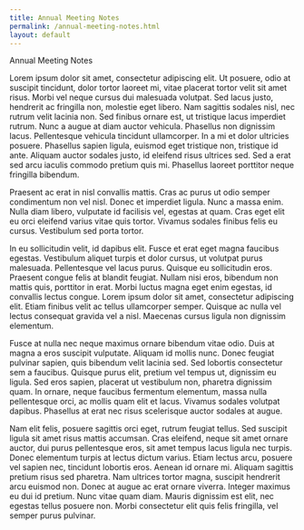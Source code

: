 ```yaml
---
title: Annual Meeting Notes
permalink: /annual-meeting-notes.html
layout: default
---
```


Annual Meeting Notes


Lorem ipsum dolor sit amet, consectetur adipiscing elit. Ut posuere, odio at suscipit tincidunt, dolor tortor laoreet mi, vitae placerat tortor velit sit amet risus. Morbi vel neque cursus dui malesuada volutpat. Sed lacus justo, hendrerit ac fringilla non, molestie eget libero. Nam sagittis sodales nisl, nec rutrum velit lacinia non. Sed finibus ornare est, ut tristique lacus imperdiet rutrum. Nunc a augue at diam auctor vehicula. Phasellus non dignissim lacus. Pellentesque vehicula tincidunt ullamcorper. In a mi et dolor ultricies posuere. Phasellus sapien ligula, euismod eget tristique non, tristique id ante. Aliquam auctor sodales justo, id eleifend risus ultrices sed. Sed a erat sed arcu iaculis commodo pretium quis mi. Phasellus laoreet porttitor neque fringilla bibendum.

Praesent ac erat in nisl convallis mattis. Cras ac purus ut odio semper condimentum non vel nisl. Donec et imperdiet ligula. Nunc a massa enim. Nulla diam libero, vulputate id facilisis vel, egestas at quam. Cras eget elit eu orci eleifend varius vitae quis tortor. Vivamus sodales finibus felis eu cursus. Vestibulum sed porta tortor.

In eu sollicitudin velit, id dapibus elit. Fusce et erat eget magna faucibus egestas. Vestibulum aliquet turpis et dolor cursus, ut volutpat purus malesuada. Pellentesque vel lacus purus. Quisque eu sollicitudin eros. Praesent congue felis at blandit feugiat. Nullam nisi eros, bibendum non mattis quis, porttitor in erat. Morbi luctus magna eget enim egestas, id convallis lectus congue. Lorem ipsum dolor sit amet, consectetur adipiscing elit. Etiam finibus velit ac tellus ullamcorper semper. Quisque ac nulla vel lectus consequat gravida vel a nisl. Maecenas cursus ligula non dignissim elementum.

Fusce at nulla nec neque maximus ornare bibendum vitae odio. Duis at magna a eros suscipit vulputate. Aliquam id mollis nunc. Donec feugiat pulvinar sapien, quis bibendum velit lacinia sed. Sed lobortis consectetur sem a faucibus. Quisque purus elit, pretium vel tempus ut, dignissim eu ligula. Sed eros sapien, placerat ut vestibulum non, pharetra dignissim quam. In ornare, neque faucibus fermentum elementum, massa nulla pellentesque orci, ac mollis quam elit et lacus. Vivamus sodales volutpat dapibus. Phasellus at erat nec risus scelerisque auctor sodales at augue.

Nam elit felis, posuere sagittis orci eget, rutrum feugiat tellus. Sed suscipit ligula sit amet risus mattis accumsan. Cras eleifend, neque sit amet ornare auctor, dui purus pellentesque eros, sit amet tempus lacus ligula nec turpis. Donec elementum turpis at lectus dictum varius. Etiam lectus arcu, posuere vel sapien nec, tincidunt lobortis eros. Aenean id ornare mi. Aliquam sagittis pretium risus sed pharetra. Nam ultrices tortor magna, suscipit hendrerit arcu euismod non. Donec at augue ac erat ornare viverra. Integer maximus eu dui id pretium. Nunc vitae quam diam. Mauris dignissim est elit, nec egestas tellus posuere non. Morbi consectetur elit quis felis fringilla, vel semper purus pulvinar. 
